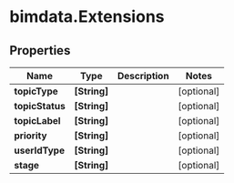 # bimdata.Extensions

## Properties
Name | Type | Description | Notes
------------ | ------------- | ------------- | -------------
**topicType** | **[String]** |  | [optional] 
**topicStatus** | **[String]** |  | [optional] 
**topicLabel** | **[String]** |  | [optional] 
**priority** | **[String]** |  | [optional] 
**userIdType** | **[String]** |  | [optional] 
**stage** | **[String]** |  | [optional] 


